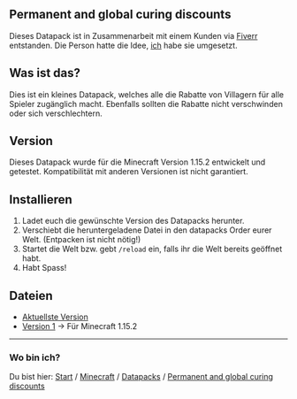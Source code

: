 ## Permanent and global curing discounts

Dieses Datapack ist in Zusammenarbeit mit einem Kunden via [Fiverr](https://www.fiverr.com/rafaelurben/make-you-a-minecraft-datapack) entstanden.
Die Person hatte die Idee, [ich](https://fiverr.com/rafaelurben) habe sie umgesetzt.

## Was ist das?

Dies ist ein kleines Datapack, welches alle die Rabatte von Villagern für alle Spieler zugänglich macht.
Ebenfalls sollten die Rabatte nicht verschwinden oder sich verschlechtern.

## Version

Dieses Datapack wurde für die Minecraft Version 1.15.2 entwickelt und getestet. Kompatibilität mit anderen Versionen ist nicht garantiert.


## Installieren

1. Ladet euch die gewünschte Version des Datapacks herunter.
2. Verschiebt die heruntergeladene Datei in den datapacks Order eurer Welt. (Entpacken ist nicht nötig!)
3. Startet die Welt bzw. gebt `/reload` ein, falls ihr die Welt bereits geöffnet habt.
4. Habt Spass!


## Dateien

- [Aktuellste Version](https://github.com/rafaelurben/mc-permanentcuringdiscount/raw/master/downloads/permanentcuringdiscount-v1.zip)
- [Version 1](https://github.com/rafaelurben/mc-permanentcuringdiscount/raw/master/downloads/permanentcuringdiscount-v1.zip) -> Für Minecraft 1.15.2



* * *

### Wo bin ich?

Du bist hier: [Start](/) / [Minecraft](/minecraft) / [Datapacks](/minecraft/datapacks) / [Permanent and global curing discounts](/minecraft/datapacks/permanentcuringdiscount)
